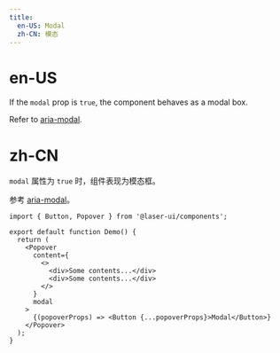 ```yaml
---
title:
  en-US: Modal
  zh-CN: 模态
---
```


# en-US

If the `modal` prop is `true`, the component behaves as a modal box.

Refer to [aria-modal](https://developer.mozilla.org/en-US/docs/Web/Accessibility/ARIA/Attributes/aria-modal).

# zh-CN

`modal` 属性为 `true` 时，组件表现为模态框。

参考 [aria-modal](https://developer.mozilla.org/en-US/docs/Web/Accessibility/ARIA/Attributes/aria-modal)。

```tsx
import { Button, Popover } from '@laser-ui/components';

export default function Demo() {
  return (
    <Popover
      content={
        <>
          <div>Some contents...</div>
          <div>Some contents...</div>
        </>
      }
      modal
    >
      {(popoverProps) => <Button {...popoverProps}>Modal</Button>}
    </Popover>
  );
}
```
